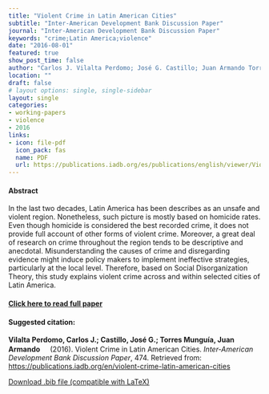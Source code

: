 ```yaml
---
title: "Violent Crime in Latin American Cities"
subtitle: "Inter-American Development Bank Discussion Paper" 
journal: "Inter-American Development Bank Discussion Paper" 
keywords: "crime;Latin America;violence" 
date: "2016-08-01"
featured: true
show_post_time: false
author: "Carlos J. Vilalta Perdomo; José G. Castillo; Juan Armando Torres Munguía"
location: ""
draft: false
# layout options: single, single-sidebar
layout: single
categories:
- working-papers
- violence
- 2016
links:
- icon: file-pdf
  icon_pack: fas
  name: PDF
  url: https://publications.iadb.org/es/publications/english/viewer/Violent-Crime-in-Latin-American-Cities.pdf
---
```




<h4> Abstract </h4>
<p> In the last two decades, Latin America has been describes as an unsafe and violent region. Nonetheless, such picture is mostly based on homicide rates. Even though homicide is considered the best recorded crime, it does not provide full account of other forms of violent crime. Moreover, a great deal of research on crime throughout the region tends to be descriptive and anecdotal. Misunderstanding the causes of crime and disregarding evidence might induce policy makers to implement ineffective strategies, particularly at the local level. Therefore, based on Social Disorganization Theory, this study explains violent crime across and within selected cities of Latin America. </p>

<h4> <a href="https://publications.iadb.org/en/violent-crime-latin-american-cities" target="_blank"> Click here to read full paper </a></h4>

<h4>Suggested citation: </h4>
<p><b>Vilalta Perdomo, Carlos J.; Castillo, José G.; Torres Munguía, Juan Armando<a href="https://orcid.org/0000-0003-3432-6941"><img src="https://fontawesome.com/icons/orcid?f=brands&s=solid" height="16" width="16" ></a></b> (2016). Violent Crime in Latin American Cities. <i>Inter-American Development Bank Discussion Paper</i>, 474. Retrieved from: <a href="https://publications.iadb.org/en/violent-crime-latin-american-cities" target="_blank">https://publications.iadb.org/en/violent-crime-latin-american-cities</a></p>

<a href="cite.bib" download="cite.bib" class="button"> Download .bib file (compatible with LaTeX) </a>
